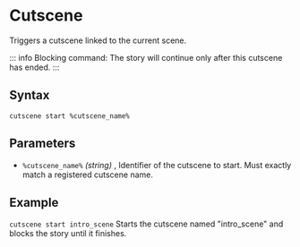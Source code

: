 # Cutscene

Triggers a cutscene linked to the current scene.

::: info
Blocking command: The story will continue only after this cutscene has ended.
:::

## Syntax

`cutscene start %cutscene_name%`

## Parameters

- `%cutscene_name%` _(string)_ , Identifier of the cutscene to start. Must exactly match a registered cutscene name.

## Example

`cutscene start intro_scene`
Starts the cutscene named "intro_scene" and blocks the story until it finishes.
